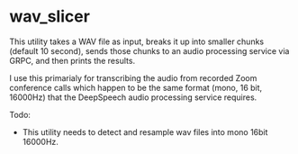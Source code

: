 # wav_slicer

This utility takes a WAV file as input, breaks it up into smaller chunks (default 10 second), sends those chunks to an audio processing service via GRPC, and then prints the results.

I use this primarialy for transcribing the audio from recorded Zoom conference calls which happen to be the same format (mono, 16 bit, 16000Hz) that the DeepSpeech audio processing service requires.

Todo:
* This utility needs to detect and resample wav files into mono 16bit 16000Hz.